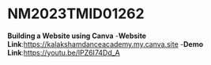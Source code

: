 # NM2023TMID01262
__Building a Website using Canva__
-__Website Link__:https://kalakshamdanceacademy.my.canva.site
-__Demo Link__:https://youtu.be/lPZ6I74Dd_A

